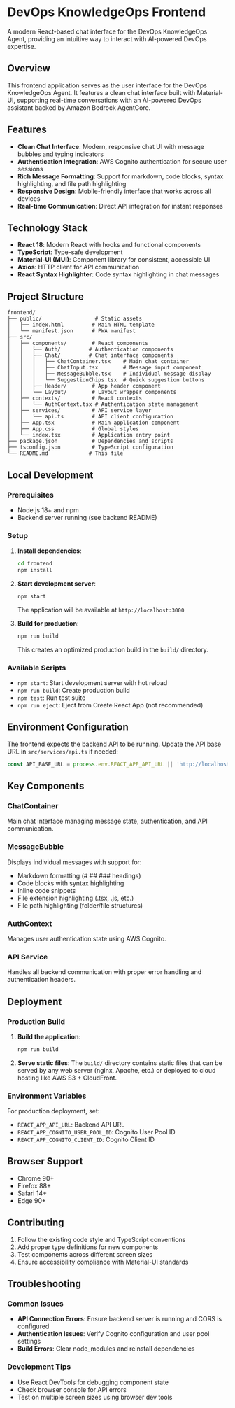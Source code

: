 # DevOps KnowledgeOps Frontend

A modern React-based chat interface for the DevOps KnowledgeOps Agent, providing an intuitive way to interact with AI-powered DevOps expertise.

## Overview

This frontend application serves as the user interface for the DevOps KnowledgeOps Agent. It features a clean chat interface built with Material-UI, supporting real-time conversations with an AI-powered DevOps assistant backed by Amazon Bedrock AgentCore.

## Features

- **Clean Chat Interface**: Modern, responsive chat UI with message bubbles and typing indicators
- **Authentication Integration**: AWS Cognito authentication for secure user sessions
- **Rich Message Formatting**: Support for markdown, code blocks, syntax highlighting, and file path highlighting
- **Responsive Design**: Mobile-friendly interface that works across all devices
- **Real-time Communication**: Direct API integration for instant responses

## Technology Stack

- **React 18**: Modern React with hooks and functional components
- **TypeScript**: Type-safe development
- **Material-UI (MUI)**: Component library for consistent, accessible UI
- **Axios**: HTTP client for API communication
- **React Syntax Highlighter**: Code syntax highlighting in chat messages

## Project Structure

```
frontend/
├── public/                 # Static assets
│   ├── index.html         # Main HTML template
│   └── manifest.json      # PWA manifest
├── src/
│   ├── components/        # React components
│   │   ├── Auth/         # Authentication components
│   │   ├── Chat/         # Chat interface components
│   │   │   ├── ChatContainer.tsx    # Main chat container
│   │   │   ├── ChatInput.tsx        # Message input component
│   │   │   ├── MessageBubble.tsx    # Individual message display
│   │   │   └── SuggestionChips.tsx  # Quick suggestion buttons
│   │   ├── Header/        # App header component
│   │   └── Layout/        # Layout wrapper components
│   ├── contexts/          # React contexts
│   │   └── AuthContext.tsx # Authentication state management
│   ├── services/          # API service layer
│   │   └── api.ts         # API client configuration
│   ├── App.tsx            # Main application component
│   ├── App.css            # Global styles
│   └── index.tsx          # Application entry point
├── package.json           # Dependencies and scripts
├── tsconfig.json          # TypeScript configuration
└── README.md             # This file
```

## Local Development

### Prerequisites

- Node.js 18+ and npm
- Backend server running (see backend README)

### Setup

1. **Install dependencies**:
   ```bash
   cd frontend
   npm install
   ```

2. **Start development server**:
   ```bash
   npm start
   ```

   The application will be available at `http://localhost:3000`

3. **Build for production**:
   ```bash
   npm run build
   ```

   This creates an optimized production build in the `build/` directory.

### Available Scripts

- `npm start`: Start development server with hot reload
- `npm run build`: Create production build
- `npm test`: Run test suite
- `npm run eject`: Eject from Create React App (not recommended)

## Environment Configuration

The frontend expects the backend API to be running. Update the API base URL in `src/services/api.ts` if needed:

```typescript
const API_BASE_URL = process.env.REACT_APP_API_URL || 'http://localhost:3001/api';
```

## Key Components

### ChatContainer
Main chat interface managing message state, authentication, and API communication.

### MessageBubble
Displays individual messages with support for:
- Markdown formatting (# ## ### headings)
- Code blocks with syntax highlighting
- Inline code snippets
- File extension highlighting (.tsx, .js, etc.)
- File path highlighting (folder/file structures)

### AuthContext
Manages user authentication state using AWS Cognito.

### API Service
Handles all backend communication with proper error handling and authentication headers.

## Deployment

### Production Build

1. **Build the application**:
   ```bash
   npm run build
   ```

2. **Serve static files**:
   The `build/` directory contains static files that can be served by any web server (nginx, Apache, etc.) or deployed to cloud hosting like AWS S3 + CloudFront.

### Environment Variables

For production deployment, set:
- `REACT_APP_API_URL`: Backend API URL
- `REACT_APP_COGNITO_USER_POOL_ID`: Cognito User Pool ID
- `REACT_APP_COGNITO_CLIENT_ID`: Cognito Client ID

## Browser Support

- Chrome 90+
- Firefox 88+
- Safari 14+
- Edge 90+

## Contributing

1. Follow the existing code style and TypeScript conventions
2. Add proper type definitions for new components
3. Test components across different screen sizes
4. Ensure accessibility compliance with Material-UI standards

## Troubleshooting

### Common Issues

- **API Connection Errors**: Ensure backend server is running and CORS is configured
- **Authentication Issues**: Verify Cognito configuration and user pool settings
- **Build Errors**: Clear node_modules and reinstall dependencies

### Development Tips

- Use React DevTools for debugging component state
- Check browser console for API errors
- Test on multiple screen sizes using browser dev tools
